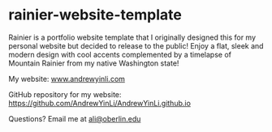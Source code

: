 # rainier-website-template

Rainier is a portfolio website template that I originally designed this for my personal website but decided to release to the public! Enjoy a flat, sleek and modern design with cool accents complemented by a timelapse of Mountain Rainier from my native Washington state!

My website: www.andrewyinli.com

GitHub repository for my website: https://github.com/AndrewYinLi/AndrewYinLi.github.io

Questions? Email me at ali@oberlin.edu
